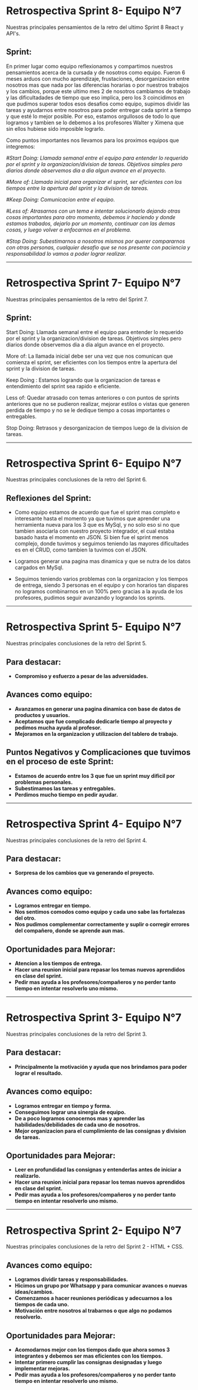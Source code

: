 # Retrospectiva Sprint 8- Equipo N°7

Nuestras principales pensamientos de la retro del ultimo Sprint 8 React y API's.

## Sprint:

En primer lugar como equipo reflexionamos y compartimos nuestros pensamientos acerca de la cursada y de nosotros como equipo. Fueron 6 meses arduos con mucho aprendizaje, frustaciones, desorganizacion entre nosotros mas que nada por las diferencias horarias o por nuestros trabajos y los cambios, porque este ultimo mes 2 de nosotros cambiamos de trabajo y las dificultadades de tiempo que eso implica, pero los 3 coincidimos en que pudimos superar todos esos desafios como equipo, supimos dividir las tareas y ayudarnos entre nosotros para poder entregar cada sprint a tiempo y que esté lo mejor posible. Por eso, estamos orgullosos de todo lo que logramos y tambien se lo debemos a los profesores Walter y Ximena que sin ellos hubiese sido imposible lograrlo.

Como puntos importantes nos llevamos para los proximos equipos que integremos:

*#Start Doing: 
Llamada semanal entre el equipo para entender lo requerido por el sprint y la organizacion/division de tareas. Objetivos simples pero diarios donde observemos dia a dia algun avance en el proyecto.*

*#More of: 
Llamada inicial para organizar el sprint, ser eficientes con los tiempos entre la apertura del sprint y la division de tareas.*

*#Keep Doing: 
Comunicacion entre el equipo.*

*#Less of: 
Atrasarnos con un tema e intentar solucionarlo dejando otras cosas importantes para otro momento, debemos ir haciendo y donde estamos trabados, dejarlo por un momento, continuar con las demas cosas, y luego volver a enfocarnos en el problema.*

*#Stop Doing: 
Subestimarnos a nosotros mismos por querer compararnos con otras personas, cualquier desafio que se nos presente con paciencia y responsabilidad lo vamos a poder lograr realizar.*

----------------------------------------------------------------------------------------------------------------------------------------------------------------------
# Retrospectiva Sprint 7- Equipo N°7

Nuestras principales pensamientos de la retro del Sprint 7.

## Sprint:

Start Doing: Llamada semanal entre el equipo para entender lo requerido por el sprint y la organizacion/division de tareas. Objetivos simples pero diarios donde observemos dia a dia algun avance en el proyecto.

More of: La llamada inicial debe ser una vez que nos comunican que comienza el sprint, ser eficientes con los tiempos entre la apertura del sprint y la division de tareas.

Keep Doing : Estamos logrando que la organizacion de tareas e entendimiento del sprint sea rapido e eficiente.

Less of: Quedar atrasado con temas anteriores o con puntos de sprints anteriores que no se pudieron realizar, mejorar estilos o vistas que generen perdida de tiempo y no se le dedique tiempo a cosas importantes o entregables.

Stop Doing: Retrasos y desorganizacion de tiempos luego de la division de tareas.

----------------------------------------------------------------------------------------------------------------------------------------------------------------------
# Retrospectiva Sprint 6- Equipo N°7

Nuestras principales conclusiones de la retro del Sprint 6.

## Reflexiones del Sprint:

-   Como equipo estamos de acuerdo que fue el sprint mas completo e interesante hasta el momento ya que tuvimos que aprender una herramienta nueva para los 3 que es MySql, y no solo eso si no que tambien asociarla con nuestro proyecto integrador, el cual estaba basado hasta el momento en JSON. Si bien fue el sprint menos complejo, donde tuvimos y seguimos teniendo las mayores dificultades es en el CRUD, como tambien la tuvimos con el JSON.

-   Logramos generar una pagina mas dinamica y que se nutra de los datos cargados en MySql.
-   Seguimos teniendo varios problemas con la organizacion y los tiempos de entrega, siendo 3 personas en el equipo y con horarios tan dispares no logramos combinarnos en un 100% pero gracias a la ayuda de los profesores, pudimos seguir avanzando y logrando los sprints.

----------------------------------------------------------------------------------------------------------------------------------------------------------------------
# Retrospectiva Sprint 5- Equipo N°7

Nuestras principales conclusiones de la retro del Sprint 5.

## Para destacar:

-   **Compromiso y esfuerzo a pesar de las adversidades.**

## Avances como equipo:

-   **Avanzamos en generar una pagina dinamica con base de datos de productos y usuarios.**
-   **Aceptamos que fue complicado dedicarle tiempo al proyecto y pedimos mucha ayuda al profesor.**
-   **Mejoramos en la organizacion y utilizacion del tablero de trabajo.**

## Puntos Negativos y Complicaciones que tuvimos en el proceso de este Sprint:

-   **Estamos de acuerdo entre los 3 que fue un sprint muy dificil por problemas personales.**
-   **Subestimamos las tareas y entregables.**
-   **Perdimos mucho tiempo en pedir ayudar.**

----------------------------------------------------------------------------------------------------------------------------------------------------------------------
# Retrospectiva Sprint 4- Equipo N°7

Nuestras principales conclusiones de la retro del Sprint 4.

## Para destacar:

-   **Sorpresa de los cambios que va generando el proyecto.**

## Avances como equipo:

-   **Logramos entregar en tiempo.**
-   **Nos sentimos comodos como equipo y cada uno sabe las fortalezas del otro.**
-   **Nos pudimos complementar correctamente y suplir o corregir errores del compañero, donde se aprende aun mas.**

## Oportunidades para Mejorar:

-   **Atencion a los tiempos de entrega.**
-   **Hacer una reunion inicial para repasar los temas nuevos aprendidos en clase del sprint.**
-   **Pedir mas ayuda a los profesores/compañeros y no perder tanto tiempo en intentar resolverlo uno mismo.**

----------------------------------------------------------------------------------------------------------------------------------------------------------------------
# Retrospectiva Sprint 3- Equipo N°7

Nuestras principales conclusiones de la retro del Sprint 3.

## Para destacar:

-   **Principalmente la motivación y ayuda que nos brindamos para poder lograr el resultado.**

## Avances como equipo:

-   **Logramos entregar en tiempo y forma.**
-   **Conseguimos lograr una sinergia de equipo.**
-   **De a poco logramos conocernos mas y aprender las habilidades/debilidades de cada uno de nosotros.**
-   **Mejor organizacion para el cumplimiento de las consignas y division de tareas.**

## Oportunidades para Mejorar:

-   **Leer en profundidad las consignas y entenderlas antes de iniciar a realizarlo.**
-   **Hacer una reunion inicial para repasar los temas nuevos aprendidos en clase del sprint.**
-   **Pedir mas ayuda a los profesores/compañeros y no perder tanto tiempo en intentar resolverlo uno mismo.**

----------------------------------------------------------------------------------------------------------------------------------------------------------------------

# Retrospectiva Sprint 2- Equipo N°7

Nuestras principales conclusiones de la retro del Sprint 2 - HTML + CSS.


## Avances como equipo:

-   **Logramos dividir tareas y responsabilidades.**
-   **Hicimos un grupo por Whatsapp y para comunicar avances o nuevas ideas/cambios.**
-   **Comenzamos a hacer reuniones periódicas y adecuarnos a los tiempos de cada uno.**
-   **Motivación entre nosotros al trabarnos o que algo no podamos resolverlo.**

## Oportunidades para Mejorar:

-   **Acomodarnos mejor con los tiempos dado que ahora somos 3 integrantes y debemos ser mas eficientes con los tiempos.**
-   **Intentar primero cumplir las consignas designadas y luego implementar mejoras.**
-   **Pedir mas ayuda a los profesores/compañeros y no perder tanto tiempo en intentar resolverlo uno mismo.**
